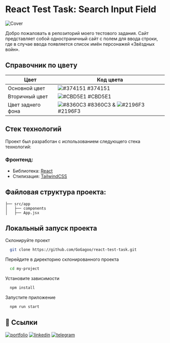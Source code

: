 # React Test Task: Search Input Field

![Cover](https://i.postimg.cc/PqC6Js2y/475shots-so.jpg)

Добро пожаловать в репозиторий моего тестового задания. Сайт представляет собой одностраничный сайт с полем для ввода строки, где в случае ввода появляется список имён персонажей «Звёздных войн».


## Справочник по цвету
| Цвет             | Код цвета                                                                |
| ----------------- | ------------------------------------------------------------------ |
| Основной цвет | ![#374151](https://via.placeholder.com/10/374151?text=+) #374151 |
| Вторичный цвет | ![#CBD5E1](https://via.placeholder.com/10/CBD5E1?text=+) #CBD5E1 |
| Цвет заднего фона | ![#8360C3](https://via.placeholder.com/10/8360C3?text=+) #8360C3 & ![#2196F3](https://via.placeholder.com/10/2196f3?text=+) #2196F3 |



## Стек технологий

Проект был разработан с использованием следующего стека технологий:


### Фронтенд:

- Библиотека: [React](https://react.dev/)
- Стилизация: [TailwindCSS](https://tailwindcss.com/)



## Файловая структура проекта:

```
├── src/app
│   ├── components         
│   ├── App.jsx     
```


## Локальный запуск проекта

Склонируйте проект

```bash
  git clone https://github.com/GoGagoo/react-test-task.git
```

Перейдите в директорию склонированного проекта

```bash
  cd my-project
```

Установите зависимости

```bash
  npm install
```

Запустите приложение

```bash
  npm run start
```



## 🔗 Ссылки
[![portfolio](https://img.shields.io/badge/my_portfolio-000?style=for-the-badge&logo=ko-fi&logoColor=white)](https://gogagoo-portfolio.vercel.app/)
[![linkedin](https://img.shields.io/badge/linkedin-0A66C2?style=for-the-badge&logo=linkedin&logoColor=white)](https://www.linkedin.com/in/gagikantonyan/)
[![telegram](https://img.shields.io/badge/telegram-1DA1F2?style=for-the-badge&logo=telegram&logoColor=white)](https://t.me/doubleG_json)
